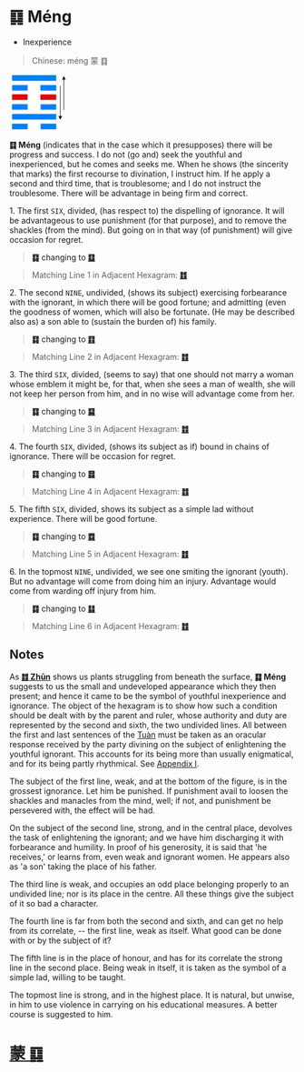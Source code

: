 # ䷃ Méng

* Inexperience

> Chinese: méng 蒙 ䷃

<a id="p-64"/>

<img src="shapes/04.10.png" width="101" alt="蒙">

**䷃ Méng** (indicates that in the case which it presupposes) there will be progress and success. I do not (go and) seek the youthful and inexperienced, but he comes and seeks me. When he shows (the sincerity that marks) the first recourse to divination, I instruct him. If he apply a second and third time, that is troublesome; and I do not instruct the troublesome. There will be advantage in being firm and correct.

<a id="p-65"/>

1.<a id="4.1"/> The first `SIX`, divided, (has respect to) the dispelling of ignorance. It will be advantageous to use punishment (for that purpose), and to remove the shackles (from the mind). But going on in that way (of punishment) will give occasion for regret.

> **䷃** changing to [**䷨**](e68d9fsun.md)

> Matching Line 1 in Adjacent Hexagram: [**䷂**](e5b1afzhun.md#3.1)

2.<a id="4.2"/> The second `NINE`, undivided, (shows its subject) exercising forbearance with the ignorant, in which there will be good fortune; and admitting (even the goodness of women, which will also be fortunate. (He may be described also as) a son able to (sustain the burden of) his family.

> **䷃** changing to [**䷖**](/e589a5bo.md)

> Matching Line 2 in Adjacent Hexagram: [**䷂**](e5b1afzhun.md#3.2)

3.<a id="4.3"/> The third `SIX`, divided, (seems to say) that one should not marry a woman whose emblem it might be, for that, when she sees a man of wealth, she will not keep her person from him, and in no wise will advantage come from her.

> **䷃** changing to [**䷑**](e89b8agu.md)

> Matching Line 3 in Adjacent Hexagram: [**䷂**](e5b1afzhun.md#3.3)

4.<a id="4.4"/> The fourth `SIX`, divided, (shows its subject as if) bound in chains of ignorance. There will be occasion for regret.

> **䷃** changing to [**䷿**](e69caae6b58eweiji.md)

> Matching Line 4 in Adjacent Hexagram: [**䷂**](e5b1afzhun.md#3.4)

5.<a id="4.5"/> The fifth `SIX`, divided, shows its subject as a simple lad without experience. There will be good fortune.

> **䷃** changing to [**䷺**](e6b6a3huan.md)

> Matching Line 5 in Adjacent Hexagram: [**䷂**](e5b1afzhun.md#3.5)

6.<a id="4.6"/> In the topmost `NINE`, undivided, we see one smiting the ignorant (youth). But no advantage will come from doing him an injury. Advantage would come from warding off injury from him.

<a id="p-66"/>

> **䷃** changing to [**䷆**](e5b888shi.md)

> Matching Line 6 in Adjacent Hexagram: [**䷂**](e5b1afzhun.md#3.6)

## Notes

As [**䷂ Zhūn**](e5b1afzhun.md) shows us plants struggling from beneath the surface, **䷃ Méng** suggests to us the small and undeveloped appearance which they then present; and hence it came to be the symbol of youthful inexperience and ignorance. The object of the hexagram is to show how such a condition should be dealt with by the parent and ruler, whose authority and duty are represented by the second and sixth, the two undivided lines. All between the first and last sentences of the [Tuàn](https://ctext.org/book-of-changes/tuan-zhuan) must be taken as an oracular response received by the party divining on the subject of enlightening the youthful ignorant. This accounts for its being more than usually enigmatical, and for its being partly rhythmical. See [Appendix I](appendix01s1.md).

The subject of the first line, weak, and at the bottom of the figure, is in the grossest ignorance. Let him be punished. If punishment avail to loosen the shackles and manacles from the mind, well; if not, and punishment be persevered with, the effect will be had.

On the subject of the second line, strong, and in the central place, devolves the task of enlightening the ignorant; and we have him discharging it with forbearance and humility. In proof of his generosity, it is said that 'he receives,' or learns from, even weak and ignorant women. He appears also as 'a son' taking the place of his father.

The third line is weak, and occupies an odd place belonging properly to an undivided line; nor is its place in the centre. All these things give the subject of it so bad a character.

The fourth line is far from both the second and sixth, and can get no help from its correlate, -- the first line, weak as itself. What good can be done with or by the subject of it?

The fifth line is in the place of honour, and has for its correlate the strong line in the second place. Being weak in itself, it is taken as the symbol of a simple lad, willing to be taught.

The topmost line is strong, and in the highest place. It is natural, but unwise, in him to use violence in carrying on his educational measures. A better course is suggested to him.

# [蒙 ䷃](e89299meng_cn.md)
